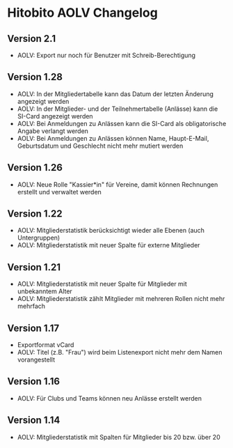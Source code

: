 # Hitobito AOLV Changelog

## Version 2.1
 * AOLV: Export nur noch für Benutzer mit Schreib-Berechtigung

## Version 1.28
 * AOLV: In der Mitgliedertabelle kann das Datum der letzten Änderung angezeigt werden
 * AOLV: In der Mitglieder- und der Teilnehmertabelle (Anlässe) kann die SI-Card angezeigt werden
 * AOLV: Bei Anmeldungen zu Anlässen kann die SI-Card als obligatorische Angabe verlangt werden
 * AOLV: Bei Anmeldungen zu Anlässen können Name, Haupt-E-Mail, Geburtsdatum und Geschlecht nicht mehr mutiert werden

## Version 1.26
 * AOLV: Neue Rolle "Kassier*in" für Vereine, damit können Rechnungen erstellt und verwaltet werden

## Version 1.22
 * AOLV: Mitgliederstatistik berücksichtigt wieder alle Ebenen (auch Untergruppen)
 * AOLV: Mitgliederstatistik mit neuer Spalte für externe Mitglieder

## Version 1.21
 * AOLV: Mitgliederstatistik mit neuer Spalte für Mitglieder mit unbekanntem Alter
 * AOLV: Mitgliederstatistik zählt Mitglieder mit mehreren Rollen nicht mehr mehrfach

## Version 1.17
 * Exportformat vCard
 * AOLV: Titel (z.B. "Frau") wird beim Listenexport nicht mehr dem Namen vorangestellt

## Version 1.16
 * AOLV: Für Clubs und Teams können neu Anlässe erstellt werden


## Version 1.14
 * AOLV: Mitgliederstatistik mit Spalten für Mitglieder bis 20 bzw. über 20
